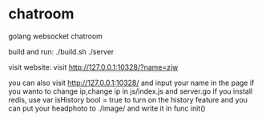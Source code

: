# chatroom
golang websocket chatroom

build and run:
	./build.sh 
	./server 
	
visit website:
	visit http://127.0.0.1:10328/?name=zjw

you can also visit http://127.0.0.1:10328/  and input your name in the page
if you wanto to change ip,change ip in js/index.js and server.go
if you install redis, use var isHistory bool = true  to turn on the history feature
and you can put your headphoto to ./image/ and  write it in func init()

